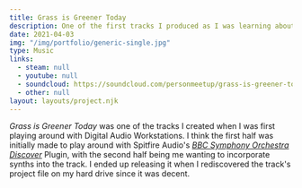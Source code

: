```yaml
---
title: Grass is Greener Today
description: One of the first tracks I produced as I was learning about DAW's, published because it sounded good!
date: 2021-04-03
img: "/img/portfolio/generic-single.jpg"
type: Music
links:
  - steam: null
  - youtube: null
  - soundcloud: https://soundcloud.com/personmeetup/grass-is-greener-today
  - other: null
layout: layouts/project.njk
---
```


_Grass is Greener Today_ was one of the tracks I created when I was first playing around with Digital Audio Workstations. I think the first half was initially made to play around with Spitfire Audio's [_BBC Symphony Orchestra Discover_](https://www.spitfireaudio.com/shop/a-z/bbc-symphony-orchestra-discover/) Plugin, with the second half being me wanting to incorporate synths into the track. I ended up releasing it when I rediscovered the track's project file on my hard drive since it was decent.
